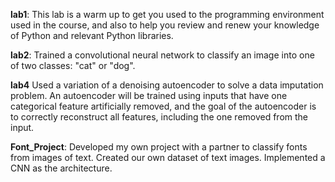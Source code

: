 **lab1**: This lab is a warm up to get you used to the programming environment used in the course, and also to help you review and renew your knowledge of Python and relevant Python libraries.

**lab2**: Trained a convolutional neural network to classify an image into one of two classes: "cat" or "dog". 

**lab4** Used a variation of a denoising autoencoder to solve a data imputation problem. An autoencoder will be trained using inputs that have one categorical feature artificially removed, and the goal of the autoencoder is to correctly reconstruct all features, including the one removed from the input.

**Font_Project**: Developed my own project with a partner to classify fonts from images of text. Created our own dataset of text images. Implemented a CNN as the architecture. 

